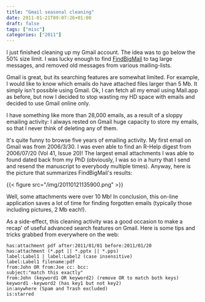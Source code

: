 ```yaml
---
title: "Gmail seasonal cleaning"
date: 2011-01-21T09:07:26+01:00
draft: false
tags: ["misc"]
categories: ["2011"]
---
```


I just finished cleaning up my Gmail account. The idea was to go below the 50% size limit. I was lucky enough to find [FindBigMail](http://www.findbigmail.com/) to tag large messages, and removed old messages from various mailing-lists.

Gmail is great, but its searching features are somewhat limited. For example, I would like to know which emails do have attached files larger than 5 Mb. It simply isn't possible using Gmail. Ok, I can fetch all my email using Mail.app as before, but now I decided to stop wasting my HD space with emails and decided to use Gmail online only.

I have something like more than 28,000 emails, as a result of a sloppy emailing activity: I always rested on Gmail huge capacity to store my emails, so that I never think of deleting any of them.

It's quite funny to browse five years of emailing activity. My first email on Gmail was from 2006/3/30. I was even able to find an R-Help digest from 2006/07/20 (Vol 41, Issue 20)! The largest email attachments I was able to found dated back from my PhD (obviously, I was so in a hurry that I send and resend the manuscript to everybody multiple times). Anyway, here is the picture that summarizes FindBigMail's results:

{{< figure src="/img/20110121135900.png" >}}

Well, some attachments were over 10 Mb! In conclusion, this on-line application saves a lot of time for finding forgotten emails (typically those including pictures, 2 Mb each!).

As a side-effect, this cleaning activity was a good occasion to make a recap' of useful advanced search features on Gmail. Here is some tips and tricks grabbed from everywhere on the web:

```
has:attachment pdf after:2011/01/01 before:2011/01/20
has:attachment (*.ppt || *.pptx || *.pps)
label:Label1 | label:Label2 (case insensitive)
label:Label1 filename:pdf
from:John OR from:Joe cc: bcc:
subject:"match this exactly"
from:John (keyword1 OR keyword2) (remove OR to match both keys)
keyword1 -keyword2 (has key1 but not key2)
in:anywhere (Spam and Trash excluded)
is:starred
```

